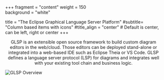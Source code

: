 +++
fragment = "content"
weight = 150    
background = "white"

title = "The Eclipse Graphical Language Server Platform"
#subtitle= "Column based items with icons"
#title_align = "center" # Default is center, can be left, right or center
+++
<p style='text-align: center;'>
GLSP is an extensible open source framework to build custom diagram editors in the web/cloud. Those editors can be deployed stand-alone or integrated into a web-based IDE such as Eclipse Theia or VS Code. GLSP defines a language server protocol (LSP) for diagrams and integrates well with your existing tool chain and business logic.
</p>
<img src="images/glspoverview.png" alt="GLSP Overview" style="display: block; margin: auto;"/>